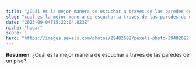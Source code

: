 ```yaml
---
title: "¿Cuál es la mejor manera de escuchar a través de las paredes de un piso?"
slug: "cual-es-la-mejor-manera-de-escuchar-a-traves-de-las-paredes-de-un-piso"
date: "2025-09-04T15:22:04.823Z"
niche: "hogar"
score: 1
hero: "https://images.pexels.com/photos/29482692/pexels-photo-29482692.jpeg?auto=compress&cs=tinysrgb&fit=crop&h=627&w=1200&auto=compress&cs=tinysrgb&w=1024&h=576&fit=crop"
---
```


**Resumen**: ¿Cuál es la mejor manera de escuchar a través de las paredes de un piso?.
